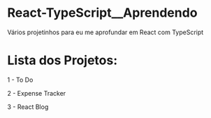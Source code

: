# React-TypeScript__Aprendendo

Vários projetinhos para eu me aprofundar em React com TypeScript

# Lista dos Projetos:

1 - To Do

2 - Expense Tracker

3 - React Blog
